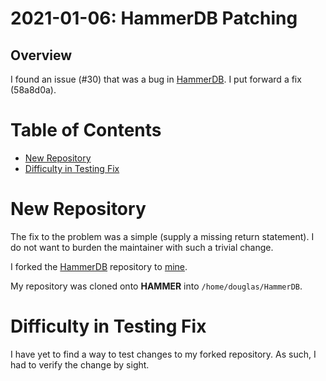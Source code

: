 # 2021-01-06: HammerDB Patching

## Overview

I found an issue (#30) that was a bug in [HammerDB](https://www.hammerdb.com).
I put forward a fix (58a8d0a).

# Table of Contents

* [New Repository](#new-repository)
* [Difficulty in Testing Fix](#difficulty-in-testing-fix)

# New Repository

The fix to the problem was a simple (supply a missing return statement). I do
not want to burden the maintainer with such a trivial change.

I forked the [HammerDB](https://github.com/TPC-Council/HammerDB) repository to
[mine](https://github.com/dfhawthorne/HammerDB).

My repository was cloned onto __HAMMER__ into `/home/douglas/HammerDB`.

# Difficulty in Testing Fix

I have yet to find a way to test changes to my forked repository. As such, I
had to verify the change by sight.

